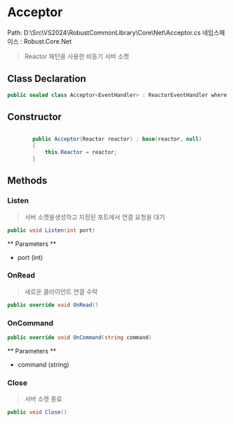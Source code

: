 # Acceptor
Path: D:\Src\VS2024\RobustCommonLibrary\Core\Net\Acceptor.cs
네임스페이스 : Robust.Core.Net

>  Reactor 패턴을 사용한 비동기 서버 소켓
	

## Class Declaration
```csharp
public sealed class Acceptor<EventHandler> : ReactorEventHandler where EventHandler : ReactorEventHandler, new()
```

## Constructor
```csharp

		public Acceptor(Reactor reactor) : base(reactor, null)
		{
			this.Reactor = reactor;
		}

```

## Methods
### Listen
>  서버 소켓을생성하고 지정된 포트에서 연결 요청을 대기
		
```csharp
public void Listen(int port)
```
** Parameters **
- port (int)

### OnRead
>  새로운 클라이언트 연결 수락
		
```csharp
public override void OnRead()
```

### OnCommand
```csharp
public override void OnCommand(string command)
```
** Parameters **
- command (string)

### Close
>  서버 소켓 종료
		
```csharp
public void Close()
```
